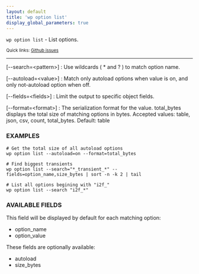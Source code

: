 ```yaml
---
layout: default
title: 'wp option list'
display_global_parameters: true
---
```


`wp option list` - List options.

<small>Quick links: <a href="https://github.com/wp-cli/wp-cli/issues?q=is%3Aopen+label%3Acommand%3Alist+sort%3Aupdated-desc">Github issues</a></small>

<hr />

[\--search=&lt;pattern&gt;]
: Use wildcards ( * and ? ) to match option name.

[\--autoload=&lt;value&gt;]
: Match only autoload options when value is on, and only not-autoload option when off.

[\--fields=&lt;fields&gt;]
: Limit the output to specific object fields.

[\--format=&lt;format&gt;]
: The serialization format for the value. total_bytes displays the total size of matching options in bytes. Accepted values: table, json, csv, count, total_bytes. Default: table

### EXAMPLES

    # Get the total size of all autoload options
    wp option list --autoload=on --format=total_bytes

    # Find biggest transients
    wp option list --search="*_transient_*" --fields=option_name,size_bytes | sort -n -k 2 | tail

    # List all options begining with "i2f_"
    wp option list --search "i2f_*"

### AVAILABLE FIELDS

This field will be displayed by default for each matching option:

* option_name
* option_value

These fields are optionally available:

* autoload
* size_bytes



